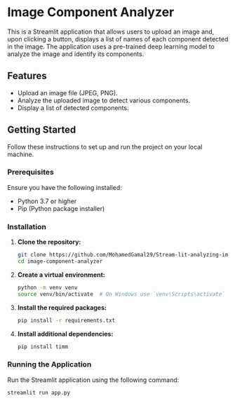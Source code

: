 # Image Component Analyzer

This is a Streamlit application that allows users to upload an image and, upon clicking a button, displays a list of names of each component detected in the image. The application uses a pre-trained deep learning model to analyze the image and identify its components.

## Features

- Upload an image file (JPEG, PNG).
- Analyze the uploaded image to detect various components.
- Display a list of detected components.

## Getting Started

Follow these instructions to set up and run the project on your local machine.

### Prerequisites

Ensure you have the following installed:

- Python 3.7 or higher
- Pip (Python package installer)

### Installation

1. **Clone the repository:**

    ```bash
    git clone https://github.com/MohamedGamal29/Stream-lit-analyzing-image-application
    cd image-component-analyzer
    ```

2. **Create a virtual environment:**

    ```bash
    python -m venv venv
    source venv/bin/activate  # On Windows use `venv\Scripts\activate`
    ```

3. **Install the required packages:**

    ```bash
    pip install -r requirements.txt
    ```

4. **Install additional dependencies:**

    ```bash
    pip install timm
    ```

### Running the Application

Run the Streamlit application using the following command:

```bash
streamlit run app.py
